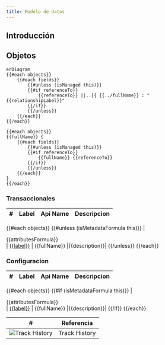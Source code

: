 ```yaml
---
title: Modelo de datos
---
```


## Introducción

<!-- START autogenerated-objects -->

## Objetos

```mermaid
erDiagram
{{#each objects}}
    {{#each fields}}
        {{#unless (isManaged this)}}
        {{#if referenceTo}}
            {{referenceTo}} ||..|{ {{../fullName}} : "{{relationshipLabel}}"
        {{/if}}
        {{/unless}}
    {{/each}}
{{/each}}

{{#each objects}}
{{fullName}} {
    {{#each fields}}
        {{#unless (isManaged this)}}
        {{#if referenceTo}}
            {{fullName}} {{referenceTo}}
        {{/if}}
        {{/unless}}
    {{/each}}
}
{{/each}}

```

### Transaccionales

| #   | Label | Api Name | Descripcion |
| --- | ----- | -------- | ----------- |
{{#each objects}}
{{#unless (isMetadataFormula this)}}
| <div class="icons">{{attributesFormula}}</div> | [{{label}}](/diccionarios/objects/{{fullName}}) | {{fullName}} |{{description}}|
{{/unless}}
{{/each}}

### Configuracion

| #   | Label | Api Name | Descripcion |
| --- | ----- | -------- | ----------- |
{{#each objects}}
{{#if (isMetadataFormula this)}}
| <div class="icons">{{attributesFormula}}</div> | [{{label}}](/diccionarios/objects/{{fullName}}) | {{fullName}} |{{description}}|
{{/if}}
{{/each}}

| #                                                              | Referencia    |
| -------------------------------------------------------------- | ------------- |
| <div class="icons">![Track History](/img/tracker_60.png)</div> | Track History |

<!-- END autogenerated-objects -->
